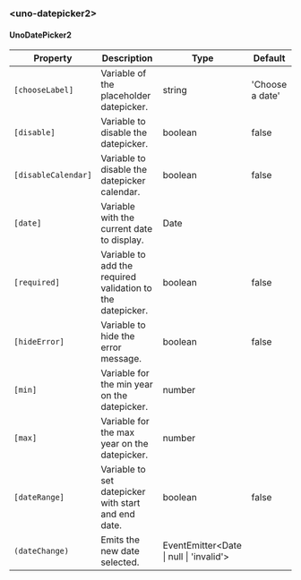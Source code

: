 ### \<uno-datepicker2\>

#### UnoDatePicker2

| Property | Description | Type | Default |
| -------- | ----------- | ---- | ------- |
| `[chooseLabel]` | Variable of the placeholder datepicker. | string | 'Choose a date' |
| `[disable]` | Variable to disable the datepicker. | boolean | false |
| `[disableCalendar]` | Variable to disable the datepicker calendar. | boolean | false
| `[date]` | Variable with the current date to display. | Date | |
| `[required]` | Variable to add the required validation to the datepicker. | boolean | false |
| `[hideError]` | Variable to hide the error message. | boolean | false |
| `[min]` | Variable for the min year on the datepicker. | number | |
| `[max]` | Variable for the max year on the datepicker. | number | |
| `[dateRange]` | Variable to set datepicker with start and end date. | boolean | false |
| `(dateChange)` | Emits the new date selected. | EventEmitter\<Date \| null \| 'invalid'\> | |
